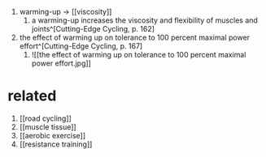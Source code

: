 1. warming-up → [[viscosity]]
	1. a warming-up increases the viscosity and flexibility of muscles and joints^[Cutting-Edge Cycling, p. 162]
2. the effect of warming up on tolerance to 100 percent maximal power effort^[Cutting-Edge Cycling, p. 167]
	1. ![[the effect of warming up on tolerance to 100 percent maximal power effort.jpg]]

# related
1. [[road cycling]]
2. [[muscle tissue]]
3. [[aerobic exercise]]
4. [[resistance training]]